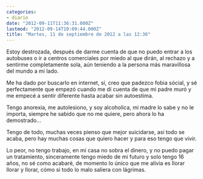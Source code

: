 ```yaml
---
categories:
- diario
date: "2012-09-11T11:36:31.000Z"
lastmod: "2012-09-14T10:09:44.000Z"
title: "Martes, 11 de septiembre de 2012 a las 12:36"
---
```


Estoy destrozada, después de darme cuenta de que no puedo entrar a los autobuses o ir a centros comerciales por miedo al que dirán, al rechazo y a sentirme completamente sola, aún teniendo a la persona más maravillosa del mundo a mi lado. 

Me ha dado por buscarlo en internet, sí­, creo que padezco fobia sócial, y sé perfectamente que empezó cuando me dí­ cuenta de que mi padre muró y me empecé a sentir diferente hasta acabar sin autoestima.

 Tengo anorexia, me autolesiono, y soy alcoholica, mi madre lo sabe y no le importa, siempre he sabido que no me quiere, pero ahora lo ha demostrado...

Tengo de todo, muchas veces pienso que mejor suicidarse, así­ todo se acaba, pero hay muchas cosas que quiero hacer y para eso tengo que vivir.

Lo peor, no tengo trabajo, en mi casa no sobra el dinero, y no puedo pagar un tratamiento, sinceramente tengo miedo de mi futuro y  solo tengo 16 años, no sé como acabaré, de momento lo único que me alivia es llorar llorar y llorar, cómo si todo lo malo saliera con lágrimas.